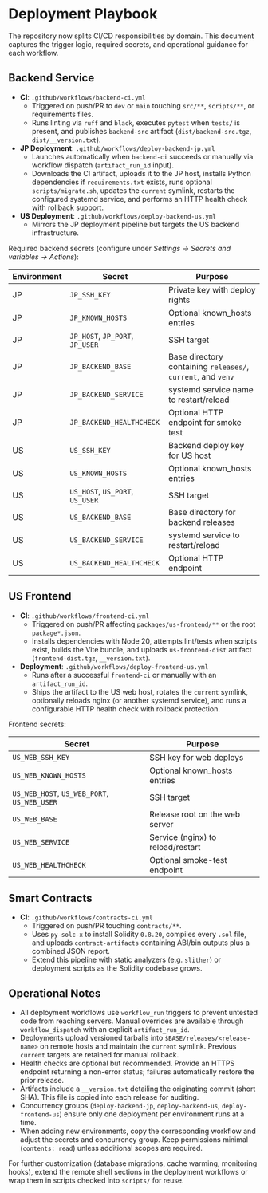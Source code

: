 # Deployment Playbook

The repository now splits CI/CD responsibilities by domain. This document captures the trigger logic, required secrets, and operational guidance for each workflow.

## Backend Service

- **CI**: `.github/workflows/backend-ci.yml`
  - Triggered on push/PR to `dev` or `main` touching `src/**`, `scripts/**`, or requirements files.
  - Runs linting via `ruff` and `black`, executes `pytest` when `tests/` is present, and publishes `backend-src` artifact (`dist/backend-src.tgz`, `dist/__version.txt`).
- **JP Deployment**: `.github/workflows/deploy-backend-jp.yml`
  - Launches automatically when `backend-ci` succeeds or manually via workflow dispatch (`artifact_run_id` input).
  - Downloads the CI artifact, uploads it to the JP host, installs Python dependencies if `requirements.txt` exists, runs optional `scripts/migrate.sh`, updates the `current` symlink, restarts the configured systemd service, and performs an HTTP health check with rollback support.
- **US Deployment**: `.github/workflows/deploy-backend-us.yml`
  - Mirrors the JP deployment pipeline but targets the US backend infrastructure.

Required backend secrets (configure under *Settings → Secrets and variables → Actions*):

| Environment | Secret | Purpose |
|-------------|--------|---------|
| JP | `JP_SSH_KEY` | Private key with deploy rights |
| JP | `JP_KNOWN_HOSTS` | Optional known_hosts entries |
| JP | `JP_HOST`, `JP_PORT`, `JP_USER` | SSH target |
| JP | `JP_BACKEND_BASE` | Base directory containing `releases/`, `current`, and `venv` |
| JP | `JP_BACKEND_SERVICE` | systemd service name to restart/reload |
| JP | `JP_BACKEND_HEALTHCHECK` | Optional HTTP endpoint for smoke test |
| US | `US_SSH_KEY` | Backend deploy key for US host |
| US | `US_KNOWN_HOSTS` | Optional known_hosts entries |
| US | `US_HOST`, `US_PORT`, `US_USER` | SSH target |
| US | `US_BACKEND_BASE` | Base directory for backend releases |
| US | `US_BACKEND_SERVICE` | systemd service to restart/reload |
| US | `US_BACKEND_HEALTHCHECK` | Optional HTTP endpoint |

## US Frontend

- **CI**: `.github/workflows/frontend-ci.yml`
  - Triggered on push/PR affecting `packages/us-frontend/**` or the root `package*.json`.
  - Installs dependencies with Node 20, attempts lint/tests when scripts exist, builds the Vite bundle, and uploads `us-frontend-dist` artifact (`frontend-dist.tgz`, `__version.txt`).
- **Deployment**: `.github/workflows/deploy-frontend-us.yml`
  - Runs after a successful `frontend-ci` or manually with an `artifact_run_id`.
  - Ships the artifact to the US web host, rotates the `current` symlink, optionally reloads nginx (or another systemd service), and runs a configurable HTTP health check with rollback protection.

Frontend secrets:

| Secret | Purpose |
|--------|---------|
| `US_WEB_SSH_KEY` | SSH key for web deploys |
| `US_WEB_KNOWN_HOSTS` | Optional known_hosts entries |
| `US_WEB_HOST`, `US_WEB_PORT`, `US_WEB_USER` | SSH target |
| `US_WEB_BASE` | Release root on the web server |
| `US_WEB_SERVICE` | Service (nginx) to reload/restart |
| `US_WEB_HEALTHCHECK` | Optional smoke-test endpoint |

## Smart Contracts

- **CI**: `.github/workflows/contracts-ci.yml`
  - Triggered on push/PR touching `contracts/**`.
  - Uses `py-solc-x` to install Solidity `0.8.20`, compiles every `.sol` file, and uploads `contract-artifacts` containing ABI/bin outputs plus a combined JSON report.
  - Extend this pipeline with static analyzers (e.g. `slither`) or deployment scripts as the Solidity codebase grows.

## Operational Notes

- All deployment workflows use `workflow_run` triggers to prevent untested code from reaching servers. Manual overrides are available through `workflow_dispatch` with an explicit `artifact_run_id`.
- Deployments upload versioned tarballs into `$BASE/releases/<release-name>` on remote hosts and maintain the `current` symlink. Previous `current` targets are retained for manual rollback.
- Health checks are optional but recommended. Provide an HTTPS endpoint returning a non-error status; failures automatically restore the prior release.
- Artifacts include a `__version.txt` detailing the originating commit (short SHA). This file is copied into each release for auditing.
- Concurrency groups (`deploy-backend-jp`, `deploy-backend-us`, `deploy-frontend-us`) ensure only one deployment per environment runs at a time.
- When adding new environments, copy the corresponding workflow and adjust the secrets and concurrency group. Keep permissions minimal (`contents: read`) unless additional scopes are required.

For further customization (database migrations, cache warming, monitoring hooks), extend the remote shell sections in the deployment workflows or wrap them in scripts checked into `scripts/` for reuse.
